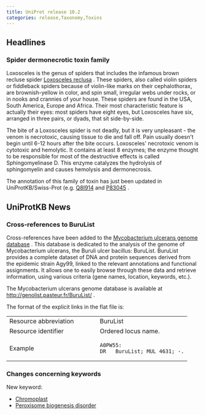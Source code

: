 ```yaml
---
title: UniProt release 10.2
categories: release,Taxonomy,Toxins
---
```


## Headlines

### Spider dermonecrotic toxin family

Loxosceles is the genus of spiders that includes the infamous brown recluse spider [Loxosceles reclusa](http://www.uniprot.org/taxonomy/6921) . These spiders, also called violin spiders or fiddleback spiders because of violin-like marks on their cephalothorax, are brownish-yellow in color, and spin small, irregular webs under rocks, or in nooks and crannies of your house. These spiders are found in the USA, South America, Europe and Africa. Their most characteristic feature is actually their eyes: most spiders have eight eyes, but Loxosceles have six, arranged in three pairs, or dyads, that sit side-by-side.

The bite of a Loxosceles spider is not deadly, but it is very unpleasant - the venom is necrotoxic, causing tissue to die and fall off. Pain usually doesn't begin until 6-12 hours after the bite occurs. Loxosceles' necrotoxic venom is cytotoxic and hemolytic. It contains at least 8 enzymes; the enzyme thought to be responsible for most of the destructive effects is called Sphingomyelinase D. This enzyme catalyzes the hydrolysis of sphingomyelin and causes hemolysis and dermonecrosis.

The annotation of this family of toxin has just been updated in UniProtKB/Swiss-Prot (e.g. [Q8I914](http://www.uniprot.org/uniprot/Q8I914) and [P83045](http://www.uniprot.org/uniprot/P83045) .

## UniProtKB News

### Cross-references to BuruList

Cross-references have been added to the [Mycobacterium ulcerans genome database](http://genolist.pasteur.fr/BuruList/) . This database is dedicated to the analysis of the genome of Mycobacterium ulcerans, the Buruli ulcer bacillus: BuruList. BuruList provides a complete dataset of DNA and protein sequences derived from the epidemic strain Agy99, linked to the relevant annotations and functional assignments. It allows one to easily browse through these data and retrieve information, using various criteria (gene names, location, keywords, etc.).

The Mycobacterium ulcerans genome database is available at <http://genolist.pasteur.fr/BuruList/> .

The format of the explicit links in the flat file is:

<table><colgroup><col style="width: 50%" /><col style="width: 50%" /></colgroup><tbody><tr class="odd"><td>Resource abbreviation</td><td>BuruList</td></tr><tr class="even"><td>Resource identifier</td><td>Ordered locus name.</td></tr><tr class="odd"><td>Example</td><td><pre><code>A0PW55:
DR   BuruList; MUL_4631; -.</code></pre></td></tr></tbody></table>

### Changes concerning keywords

New keyword:

-   [Chromoplast](http://www.uniprot.org/keywords/KW-0957)
-   [Peroxisome biogenesis disorder](http://www.uniprot.org/keywords/KW-0958)
